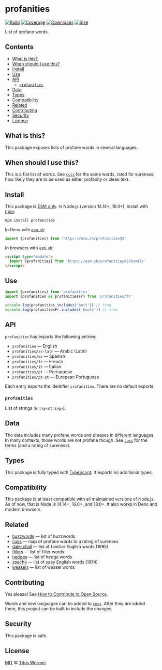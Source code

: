 # profanities

[![Build][build-badge]][build]
[![Coverage][coverage-badge]][coverage]
[![Downloads][downloads-badge]][downloads]
[![Size][size-badge]][size]

List of profane words.

## Contents

*   [What is this?](#what-is-this)
*   [When should I use this?](#when-should-i-use-this)
*   [Install](#install)
*   [Use](#use)
*   [API](#api)
    *   [`profanities`](#profanities-1)
*   [Data](#data)
*   [Types](#types)
*   [Compatibility](#compatibility)
*   [Related](#related)
*   [Contributing](#contributing)
*   [Security](#security)
*   [License](#license)

## What is this?

This package exposes lists of profane words in several languages.

## When should I use this?

This is a flat list of words.
See [`cuss`][cuss] for the same words, rated for sureness: how likely they are
to be used as either profanity or clean text.

## Install

This package is [ESM only][esm].
In Node.js (version 14.14+, 16.0+), install with [npm][]:

```sh
npm install profanities
```

In Deno with [`esm.sh`][esmsh]:

```js
import {profanities} from 'https://esm.sh/profanities@3'
```

In browsers with [`esm.sh`][esmsh]:

```html
<script type="module">
  import {profanities} from 'https://esm.sh/profanities@3?bundle'
</script>
```

## Use

```js
import {profanities} from 'profanities'
import {profanities as profanitiesFr} from 'profanities/fr'

console.log(profanities.includes('butt')) // true
console.log(profanitiesFr.includes('boule')) // true
```

## API

`profanities` has exports the following entries:

*   `profanities`
    — English
*   `profanities/ar-latn`
    — Arabic (Latin)
*   `profanities/es`
    — Spanish
*   `profanities/fr`
    — French
*   `profanities/it`
    — Italian
*   `profanities/pt`
    — Portuguese
*   `profanities/pt-pt`
    — European Portuguese

Each entry exports the identifier `profanities`.
There are no default exports.

### `profanities`

List of strings (`Array<string>`).

## Data

The data includes many profane words and phrases in different languages.
In many contexts, those words are *not* profane though.
See [`cuss`][cuss] for the terms (and a rating of sureness).

## Types

This package is fully typed with [TypeScript][].
It exports no additional types.

## Compatibility

This package is at least compatible with all maintained versions of Node.js.
As of now, that is Node.js 14.14+, 16.0+, and 18.0+.
It also works in Deno and modern browsers.

## Related

*   [buzzwords](https://github.com/words/buzzwords)
    — list of buzzwords
*   [cuss][]
    — map of profane words to a rating of sureness
*   [dale-chall](https://github.com/words/dale-chall)
    — list of familiar English words (1995)
*   [fillers](https://github.com/words/fillers)
    — list of filler words
*   [hedges](https://github.com/words/hedges)
    — list of hedge words
*   [spache](https://github.com/words/spache)
    — list of easy English words (1974)
*   [weasels](https://github.com/words/weasels)
    — list of weasel words

## Contributing

Yes please!
See [How to Contribute to Open Source][contribute].

Words and new languages can be added to [`cuss`][cuss].
After they are added there, this project can be built to include the changes.

## Security

This package is safe.

## License

[MIT][license] © [Titus Wormer][author]

<!-- Definitions -->

[build-badge]: https://github.com/words/profanities/workflows/main/badge.svg

[build]: https://github.com/words/profanities/actions

[coverage-badge]: https://img.shields.io/codecov/c/github/words/profanities.svg

[coverage]: https://codecov.io/github/words/profanities

[downloads-badge]: https://img.shields.io/npm/dm/profanities.svg

[downloads]: https://www.npmjs.com/package/profanities

[size-badge]: https://img.shields.io/bundlephobia/minzip/profanities.svg

[size]: https://bundlephobia.com/result?p=profanities

[npm]: https://docs.npmjs.com/cli/install

[esm]: https://gist.github.com/sindresorhus/a39789f98801d908bbc7ff3ecc99d99c

[esmsh]: https://esm.sh

[typescript]: https://www.typescriptlang.org

[contribute]: https://opensource.guide/how-to-contribute/

[license]: license

[author]: https://wooorm.com

[cuss]: https://github.com/words/cuss

